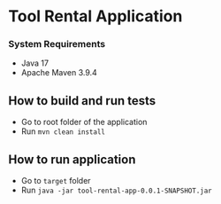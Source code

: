 # Tool Rental Application

### System Requirements
- Java 17
- Apache Maven 3.9.4

## How to build and run tests
- Go to root folder of the application
- Run `mvn clean install`

## How to run application
- Go to `target` folder
- Run `java -jar tool-rental-app-0.0.1-SNAPSHOT.jar`
